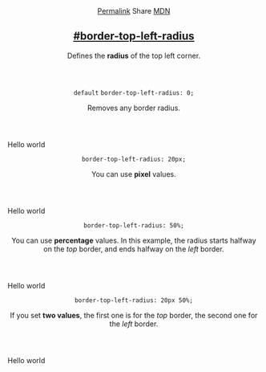 <section id="border-top-left-radius" class="property">
    <header class="property__header">
        <nav class="property__links">
            <a class="property__links-direct" href="/property/border-top-left-radius/"
                data-property-name="border-top-left-radius" data-tooltip="Single page for this property">Permalink</a>
            <a class="property__share" data-tooltip="Share on Twitter or Facebook"
                data-property-name="border-top-left-radius">Share</a>
            <a target="_blank" href="https://developer.mozilla.org/en/docs/Web/CSS/border-top-left-radius"
                data-tooltip="See on Mozilla Developer Network" rel="external">MDN</a>
        </nav>
        <h2 class="property__name">
            <a href="#border-top-left-radius"><span>#</span>border-top-left-radius</a>
        </h2>
        <div class="property__description">
            <p>Defines the <strong>radius</strong> of the top left corner.</p>
        </div>
    </header>
    <section class="example">
        <header class="example__header">
            <p class="example__name">
                <code class="example--default" data-tooltip="This is the property's default value">default</code>
                <code class="example--value" data-tooltip="Click to copy"
                    data-clipboard-text="border-top-left-radius: 0;">border-top-left-radius: 0;</code>
            </p>
            <div class="example__description">
                <p>Removes any border radius.</p>
            </div>
        </header>
        <aside class="example__preview">
            <div class="example__browser"><i></i><i></i><i></i></div>
            <div class="example__output">
                <div class="example__output-div border-top-left-radius " id="border-top-left-radius-0">Hello world</div>
            </div>
        </aside>
    </section>
    <section class="example">
        <header class="example__header">
            <p class="example__name">
                <code class="example--value" data-tooltip="Click to copy"
                    data-clipboard-text="border-top-left-radius: 20px;">border-top-left-radius: 20px;</code>
            </p>
            <div class="example__description">
                <p>You can use <strong>pixel</strong> values.</p>
            </div>
        </header>
        <aside class="example__preview">
            <div class="example__browser"><i></i><i></i><i></i></div>
            <div class="example__output">
                <div class="example__output-div border-top-left-radius " id="border-top-left-radius-20px">Hello world
                </div>
            </div>
        </aside>
    </section>
    <section class="example">
        <header class="example__header">
            <p class="example__name">
                <code class="example--value" data-tooltip="Click to copy"
                    data-clipboard-text="border-top-left-radius: 50%;">border-top-left-radius: 50%;</code>
            </p>
            <div class="example__description">
                <p>You can use <strong>percentage</strong> values. In this example, the radius starts halfway on the
                    <em>top</em> border, and ends halfway on the <em>left</em> border.</p>
            </div>
        </header>
        <aside class="example__preview">
            <div class="example__browser"><i></i><i></i><i></i></div>
            <div class="example__output">
                <div class="example__output-div border-top-left-radius " id="border-top-left-radius-50">Hello world
                </div>
            </div>
        </aside>
    </section>
    <section class="example">
        <header class="example__header">
            <p class="example__name">
                <code class="example--value" data-tooltip="Click to copy"
                    data-clipboard-text="border-top-left-radius: 20px 50%;">border-top-left-radius: 20px 50%;</code>
            </p>
            <div class="example__description">
                <p>If you set <strong>two values</strong>, the first one is for the <em>top</em> border, the second one
                    for the <em>left</em> border.</p>
            </div>
        </header>
        <aside class="example__preview">
            <div class="example__browser"><i></i><i></i><i></i></div>
            <div class="example__output">
                <div class="example__output-div border-top-left-radius " id="border-top-left-radius-20px-50">Hello world
                </div>
            </div>
        </aside>
    </section>
</section>
